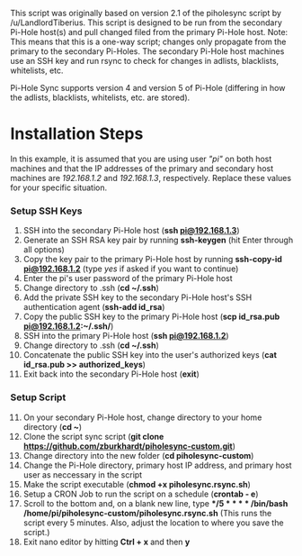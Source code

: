 This script was originally based on version 2.1 of the piholesync script by /u/LandlordTiberius. This script is designed to be run from the secondary Pi-Hole host(s) and pull changed filed from the primary Pi-Hole host. Note: This means that this is a one-way script; changes only propagate from the primary to the secondary Pi-Holes. The secondary Pi-Hole host machines use an SSH key and run rsync to check for changes in adlists, blacklists, whitelists, etc.

Pi-Hole Sync supports version 4 and version 5 of Pi-Hole (differing in how the adlists, blacklists, whitelists, etc. are stored).

# Installation Steps
In this example, it is assumed that you are using user *"pi"* on both host machines and that the IP addresses of the primary and secondary host machines are *192.168.1.2* and *192.168.1.3*, respectively. Replace these values for your specific situation.

### Setup SSH Keys
1. SSH into the secondary Pi-Hole host (**ssh pi@192.168.1.3**)
2. Generate an SSH RSA key pair by running **ssh-keygen** (hit Enter through all options)
3. Copy the key pair to the primary Pi-Hole host by running **ssh-copy-id pi@192.168.1.2** (type *yes* if asked if you want to continue)
4. Enter the pi's user password of the primary Pi-Hole host
5. Change directory to .ssh (**cd ~/.ssh**)
6. Add the private SSH key to the secondary Pi-Hole host's SSH authentication agent (**ssh-add id\_rsa**)
7. Copy the public SSH key to the primary Pi-Hole host (**scp id\_rsa.pub pi@192.168.1.2:~/.ssh/**)
8. SSH into the primary Pi-Hole host (**ssh pi@192.168.1.2**)
9. Change directory to .ssh (**cd ~/.ssh**)
10. Concatenate the public SSH key into the user's authorized keys (**cat id\_rsa.pub >> authorized\_keys**)
11. Exit back into the secondary Pi-Hole host (**exit**)

### Setup Script
11. On your secondary Pi-Hole host, change directory to your home directory (**cd ~**)
12. Clone the script sync script (**git clone https://github.com/zburkhardt/piholesync-custom.git**)
13. Change directory into the new folder (**cd piholesync-custom**)
14. Change the Pi-Hole directory, primary host IP address, and primary host user as neccessary in the script
14. Make the script executable (**chmod +x piholesync.rsync.sh**)
15. Setup a CRON Job to run the script on a schedule (**crontab - e**)
16. Scroll to the bottom and, on a blank new line, type **\*/5 \* \* \* \* /bin/bash /home/pi/piholesync-custom/piholesync.rsync.sh** (This runs the script every 5 minutes. Also, adjust the location to where you save the script.)
17. Exit nano editor by hitting **Ctrl + x** and then **y**